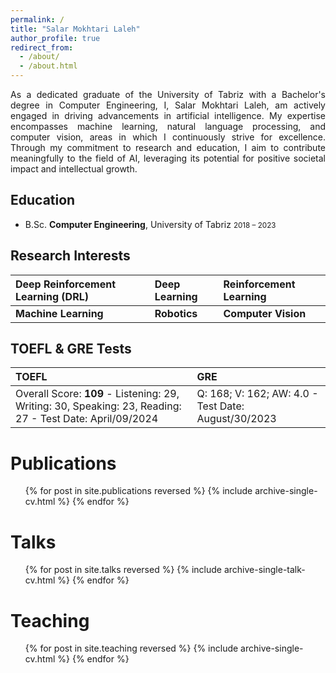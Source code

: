 ```yaml
---
permalink: /
title: "Salar Mokhtari Laleh"
author_profile: true
redirect_from: 
  - /about/
  - /about.html
---
```


<p align="justify">
As a dedicated graduate of the University of Tabriz with a Bachelor's degree in Computer Engineering, I, Salar Mokhtari Laleh, am actively engaged in driving advancements in artificial intelligence. My expertise encompasses machine learning, natural language processing, and computer vision, areas in which I continuously strive for excellence. Through my commitment to research and education, I aim to contribute meaningfully to the field of AI, leveraging its potential for positive societal impact and intellectual growth.
</p>


## Education 

* B.Sc. <b>Computer Engineering</b>, University of Tabriz <small> 2018 – 2023 </small>

## Research Interests

| Deep Reinforcement Learning (DRL) | Deep Learning | Reinforcement Learning |
| :--- | :--- | :--- |
| <b>Machine Learning</b> | <b>Robotics</b> | <b>Computer Vision</b> |


## TOEFL & GRE Tests

| TOEFL | GRE | 
| :--- | :--- | 
| Overall Score: <b>109</b> - Listening: 29, Writing: 30, Speaking: 23, Reading: 27 - Test Date: April/09/2024 | Q: 168; V: 162; AW: 4.0 - Test Date: August/30/2023  | 


Publications
======
  <ul>{% for post in site.publications reversed %}
    {% include archive-single-cv.html %}
  {% endfor %}</ul>
  
Talks
======
  <ul>{% for post in site.talks reversed %}
    {% include archive-single-talk-cv.html  %}
  {% endfor %}</ul>
  
Teaching
======
  <ul>{% for post in site.teaching reversed %}
    {% include archive-single-cv.html %}
  {% endfor %}</ul>
  